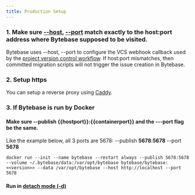 ```yaml
---
title: Production Setup
---
```


### 1. Make sure [--host](/docs/reference/command-line#--host-string), [--port](/docs/reference/command-line#--port-number) match exactly to the host:port address where Bytebase supposed to be visited.

Bytebase uses --host, --port to configure the VCS webhook callback used by the [project version control workflow](/docs/vcs-integration/enable-version-control-workflow#step-3-configure-deploy). If host:port mismatches, then committed migration scripts will not trigger the issue creation in Bytebase.

### 2. Setup https

You can setup a reverse proxy using [Caddy](https://caddyserver.com/docs/quick-starts/reverse-proxy).

### 3. If Bytebase is run by Docker

#### Make sure --publish {{hostport}}:{{containerport}} and the ---port flag be the same.

Like the example below, all 3 ports are 5678: --publish **5678**:**5678** --port **5678**

`docker run --init --name bytebase --restart always --publish 5678:5678 --volume ~/.bytebase/data:/var/opt/bytebase bytebase/bytebase:<<version>> --data /var/opt/bytebase --host http://localhost --port 5678`

#### Run in [detach mode (-d)](https://docs.docker.com/engine/reference/run/#detached--d)
